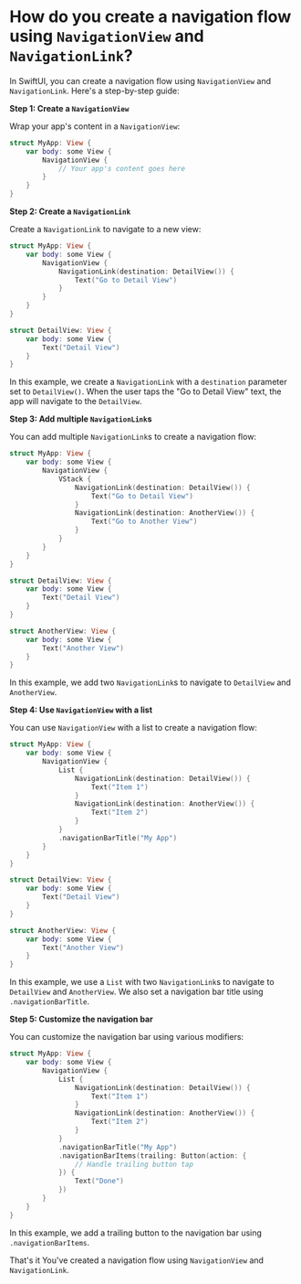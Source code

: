 # How do you create a navigation flow using `NavigationView` and `NavigationLink`?

In SwiftUI, you can create a navigation flow using `NavigationView` and `NavigationLink`. Here's a step-by-step guide:

**Step 1: Create a `NavigationView`**

Wrap your app's content in a `NavigationView`:
```swift
struct MyApp: View {
    var body: some View {
        NavigationView {
            // Your app's content goes here
        }
    }
}
```
**Step 2: Create a `NavigationLink`**

Create a `NavigationLink` to navigate to a new view:
```swift
struct MyApp: View {
    var body: some View {
        NavigationView {
            NavigationLink(destination: DetailView()) {
                Text("Go to Detail View")
            }
        }
    }
}

struct DetailView: View {
    var body: some View {
        Text("Detail View")
    }
}
```
In this example, we create a `NavigationLink` with a `destination` parameter set to `DetailView()`. When the user taps the "Go to Detail View" text, the app will navigate to the `DetailView`.

**Step 3: Add multiple `NavigationLink`s**

You can add multiple `NavigationLink`s to create a navigation flow:
```swift
struct MyApp: View {
    var body: some View {
        NavigationView {
            VStack {
                NavigationLink(destination: DetailView()) {
                    Text("Go to Detail View")
                }
                NavigationLink(destination: AnotherView()) {
                    Text("Go to Another View")
                }
            }
        }
    }
}

struct DetailView: View {
    var body: some View {
        Text("Detail View")
    }
}

struct AnotherView: View {
    var body: some View {
        Text("Another View")
    }
}
```
In this example, we add two `NavigationLink`s to navigate to `DetailView` and `AnotherView`.

**Step 4: Use `NavigationView` with a list**

You can use `NavigationView` with a list to create a navigation flow:
```swift
struct MyApp: View {
    var body: some View {
        NavigationView {
            List {
                NavigationLink(destination: DetailView()) {
                    Text("Item 1")
                }
                NavigationLink(destination: AnotherView()) {
                    Text("Item 2")
                }
            }
            .navigationBarTitle("My App")
        }
    }
}

struct DetailView: View {
    var body: some View {
        Text("Detail View")
    }
}

struct AnotherView: View {
    var body: some View {
        Text("Another View")
    }
}
```
In this example, we use a `List` with two `NavigationLink`s to navigate to `DetailView` and `AnotherView`. We also set a navigation bar title using `.navigationBarTitle`.

**Step 5: Customize the navigation bar**

You can customize the navigation bar using various modifiers:
```swift
struct MyApp: View {
    var body: some View {
        NavigationView {
            List {
                NavigationLink(destination: DetailView()) {
                    Text("Item 1")
                }
                NavigationLink(destination: AnotherView()) {
                    Text("Item 2")
                }
            }
            .navigationBarTitle("My App")
            .navigationBarItems(trailing: Button(action: {
                // Handle trailing button tap
            }) {
                Text("Done")
            })
        }
    }
}
```
In this example, we add a trailing button to the navigation bar using `.navigationBarItems`.

That's it You've created a navigation flow using `NavigationView` and `NavigationLink`.